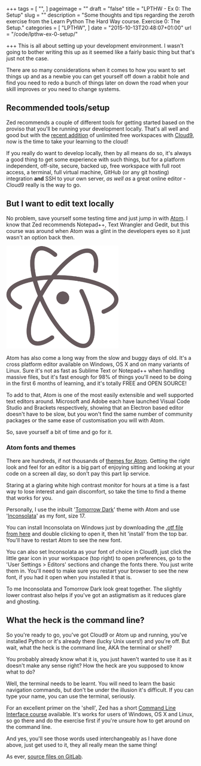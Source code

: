 +++
tags = [
  "",
]
pageimage = ""
draft = "false"
title = "LPTHW - Ex 0: The Setup"
slug = ""
description = "Some thoughts and tips regarding the zeroth exercise from the Learn Python The Hard Way course. Exercise 0: The Setup."
categories = [
  "LPTHW",
]
date = "2015-10-13T20:48:07+01:00"
url = "/code/lpthw-ex-0-setup/"

+++
This is all about setting up your development environment. I wasn't going to bother writing this up as it seemed like a fairly basic thing but that's just not the case.

There are so many considerations when it comes to how you want to set things up and as a newbie you can get yourself off down a rabbit hole and find you need to redo a bunch of things later on down the road when your skill improves or you need to change systems.

## Recommended tools/setup

Zed recommends a couple of different tools for getting started based on the proviso that you'll be running your development locally. That's all well and good but with the [recent addition](https://c9.io/blog/increased-limits-for-free-users-enough-is-almost-never-enough/) of unlimited free workspaces with [Cloud9](https://c9.io), now is the time to take your learning to the cloud!

If you really do want to develop locally, then by all means do so, it's always a good thing to get some experience with such things, but for a platform independent, off-site, secure, backed up, free workspace with full root access, a terminal, full virtual machine, GitHub (or any git hosting) integration **and** SSH to your own server, *as well as* a great online editor - Cloud9 really is the way to go.

## But I want to edit text locally

No problem, save yourself some testing time and just jump in with [Atom](https://atom.io). I know that Zed recommends Notepad++, Text Wrangler and Gedit, but this course was around when Atom was a glint in the developers eyes so it just wasn't an option back then.

[<img src="/static/img/2015/10/Atom_editor_logo.svg.png" width=300 >](https://atom.io)

Atom has also come a long way from the slow and buggy days of old. It's a cross platform editor available on Windows, OS X and on many variants of Linux. Sure it's not as fast as Sublime Text or Notepad++ when handling massive files, but it's fast enough for 98% of things you'll need to be doing in the first 6 months of learning, and it's totally FREE and OPEN SOURCE!

To add to that, Atom is one of the most easily extensible and well supported text editors around. Microsoft and Adobe each have launched Visual Code Studio and Brackets respectively, showing that an Electron based editor doesn't have to be slow, but you won't find the same number of community packages or the same ease of customisation you will with Atom.

So, save yourself a bit of time and go for it.

### Atom fonts and themes

There are hundreds, if not thousands of [themes for Atom](https://atom.io/themes/). Getting the right look and feel for an editor is a big part of enjoying sitting and looking at your code on a screen all day, so don't pay this part lip service.

Staring at a glaring white high contrast monitor for hours at a time is a fast way to lose interest and gain discomfort, so take the time to find a theme that works for you. 

Personally, I use the inbuilt '[Tomorrow Dark](https://atom.io/themes/base16-tomorrow-dark-theme)' theme with Atom and use '[Inconsolata](http://www.levien.com/type/myfonts/inconsolata.html)' as my font, size 17. 

You can install Inconsolata on Windows just by downloading the [.otf file from here](http://www.levien.com/type/myfonts/Inconsolata.otf) and double clicking to open it, then hit 'install' from the top bar. You'll have to restart Atom to see the new font. 

You can also set Inconsolata as your font of choice in Cloud9, just click the little gear icon in your workspace (top right) to open preferences, go to the 'User Settings > Editors' sections and change the fonts there. You just write them in. You'll need to make sure you restart your browser to see the new font, if you had it open when you installed it that is. 

To me Inconsolata and Tomorrow Dark look great together. The slightly lower contrast also helps if you've got an astigmatism as it reduces glare and ghosting.

## What the heck is the command line?

So you're ready to go, you've got Cloud9 or Atom up and running, you've installed Python or it's already there (lucky Unix users!) and you're off. But wait, what the heck is the command line, AKA the terminal or shell?

You probably already know what it is, you just haven't wanted to use it as it doesn't make any sense right? How the heck are you supposed to know what to do?

Well, the terminal needs to be learnt. You will need to learn the basic navigation commands, but don't be under the illusion it's difficult. If you can type your name, you can use the terminal, seriously. 

For an excellent primer on the 'shell', Zed has a short [Command Line Interface course](http://cli.learncodethehardway.org/book/) available. It's works for users of Windows, OS X and Linux, so go there and do the exercise first if you're unsure how to get around on the command line. 

And yes, you'll see those words used interchangeably as I have done above, just get used to it, they all really mean the same thing!

As ever, [source files on GitLab](https://github.com/PuffinBlue/LPTHW).
